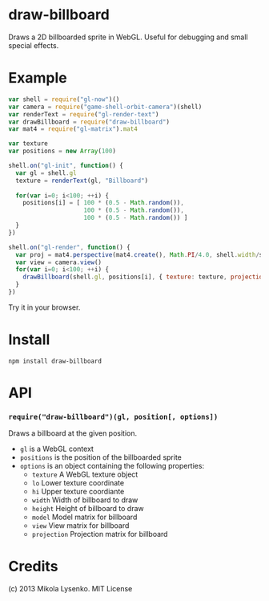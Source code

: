 draw-billboard
==============
Draws a 2D billboarded sprite in WebGL.  Useful for debugging and small special effects.

Example
=======

```javascript
var shell = require("gl-now")()
var camera = require("game-shell-orbit-camera")(shell)
var renderText = require("gl-render-text")
var drawBillboard = require("draw-billboard")
var mat4 = require("gl-matrix").mat4

var texture
var positions = new Array(100)

shell.on("gl-init", function() {
  var gl = shell.gl
  texture = renderText(gl, "Billboard")
  
  for(var i=0; i<100; ++i) {
    positions[i] = [ 100 * (0.5 - Math.random()),
                     100 * (0.5 - Math.random()),
                     100 * (0.5 - Math.random()) ]
  }
})

shell.on("gl-render", function() {
  var proj = mat4.perspective(mat4.create(), Math.PI/4.0, shell.width/shell.height, 0.1, 1000.0)
  var view = camera.view()
  for(var i=0; i<100; ++i) {
    drawBillboard(shell.gl, positions[i], { texture: texture, projection: proj, view: view })
  }
})
```

Try it in your browser.

Install
=======

    npm install draw-billboard
    
API
===

### `require("draw-billboard")(gl, position[, options])`
Draws a billboard at the given position.

* `gl` is a WebGL context
* `positions` is the position of the billboarded sprite
* `options` is an object containing the following properties:
    + `texture` A WebGL texture object
    + `lo` Lower texture coordinate
    + `hi` Upper texture coordiante
    + `width` Width of billboard to draw
    + `height` Height of billboard to draw
    + `model` Model matrix for billboard
    + `view` View matrix for billboard
    + `projection` Projection matrix for billboard
    
# Credits
(c) 2013 Mikola Lysenko. MIT License
